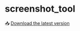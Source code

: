 # screenshot_tool

📥 [Download the latest version](https://github.com/IbrahimPopatiya/screenshot_tool/releases/latest)
